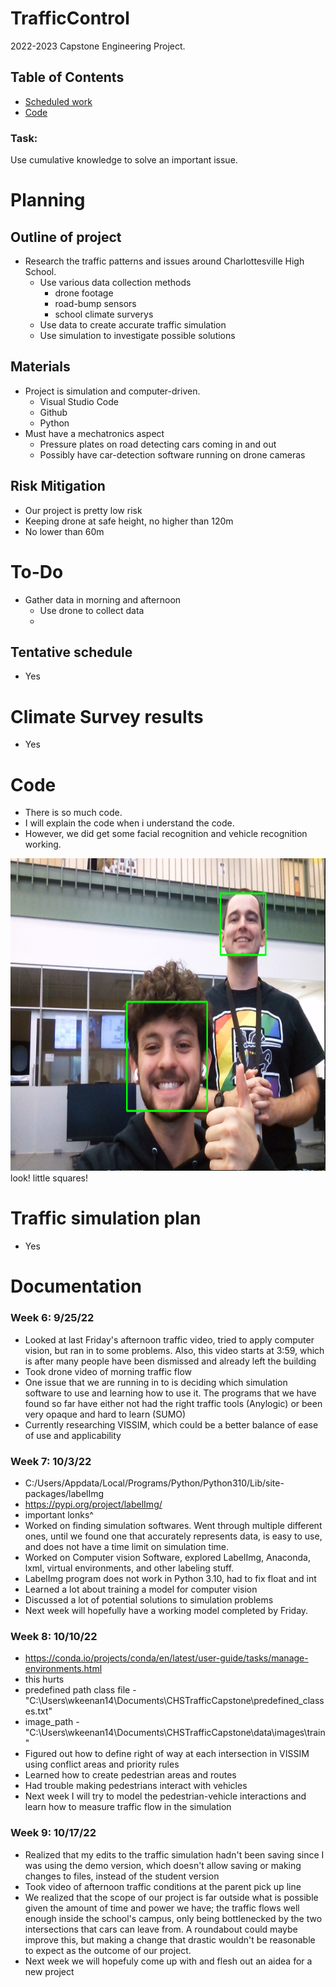 # TrafficControl
2022-2023 Capstone Engineering Project. 

## Table of Contents
* [Scheduled work](#documentation)
* [Code](#Code)



### Task:
Use cumulative knowledge to solve an important issue.



# Planning
<ln>
  
## Outline of project
*  Research the traffic patterns and issues around Charlottesville High School.
    * Use various data collection methods
      * drone footage
      * road-bump sensors
      * school climate surverys
    * Use data to create accurate traffic simulation
    * Use simulation to investigate possible solutions


## Materials
* Project is  simulation and computer-driven.
  * Visual Studio Code
  * Github
  * Python
* Must have a mechatronics aspect
  * Pressure plates on road detecting cars coming in and out
  * Possibly have car-detection software running on drone cameras


## Risk Mitigation
* Our project is pretty low risk
* Keeping drone at safe height, no higher than 120m
* No lower than 60m

# To-Do
* Gather data in morning and afternoon
  * Use drone to collect data
  * 
## Tentative schedule
* Yes

# Climate Survey results
* Yes



# Code
* There is so much code.
* I will explain the code when i understand the code.
* However, we did get some facial recognition and vehicle recognition working.
<img src="Media/millerni.png" alt="alt text" width="600" height="500">
<br/>
look! little squares!


# Traffic simulation plan
* Yes


# Documentation

### Week 6: 9/25/22
* Looked at last Friday's afternoon traffic video, tried to apply computer vision, but ran in to some problems. Also, this video starts at 3:59, which is after many people have been dismissed and already left the building
* Took drone video of morning traffic flow
* One issue that we are running in to is deciding which simulation software to use and learning how to use it. The programs that we have found so far have either not had the right traffic tools (Anylogic) or been very opaque and hard to learn (SUMO)
* Currently researching VISSIM, which could be a better balance of ease of use and applicability

### Week 7: 10/3/22
* C:/Users/Appdata/Local/Programs/Python/Python310/Lib/site-packages/labelImg
* https://pypi.org/project/labelImg/
* important lonks^
* Worked on finding simulation softwares. Went through multiple different ones, until we found one that accurately represents data, is easy to use, and does not have a time limit on simulation time.
* Worked on Computer vision Software, explored LabelImg, Anaconda, lxml, virtual environments, and other labeling stuff. 
* LabelImg program does not work in Python 3.10, had to fix float and int
* Learned a lot about training a model for computer vision
* Discussed a lot of potential solutions to simulation problems
* Next week will hopefully have a working model completed by Friday. 



### Week 8: 10/10/22
* https://conda.io/projects/conda/en/latest/user-guide/tasks/manage-environments.html
* this hurts
* predefined path class file - "C:\Users\wkeenan14\Documents\CHSTrafficCapstone\predefined_classes.txt"
* image_path -
"C:\Users\wkeenan14\Documents\CHSTrafficCapstone\data\images\train"
* Figured out how to define right of way at each intersection in VISSIM using conflict areas and priority rules
* Learned how to create pedestrian areas and routes
* Had trouble making pedestrians interact with vehicles
* Next week I will try to model the pedestrian-vehicle interactions and learn how to measure traffic flow in the simulation

### Week 9: 10/17/22
* Realized that my edits to the traffic simulation hadn't been saving since I was using the demo version, which doesn't allow saving or making changes to files, instead of the student version
* Took video of afternoon traffic conditions at the parent pick up line
* We realized that the scope of our project is far outside what is possible given the amount of time and power we have; the traffic flows well enough inside the school's campus, only being bottlenecked by the two intersections that cars can leave from. A roundabout could maybe improve this, but making a change that drastic wouldn't be reasonable to expect as the outcome of our project.
* Next week we will hopefuly come up with and flesh out an aidea for a new project
